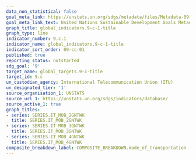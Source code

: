 ```yaml
---
data_non_statistical: false
goal_meta_link: https://unstats.un.org/sdgs/metadata/files/Metadata-09-0C-01.pdf
goal_meta_link_text: United Nations Sustainable Development Goals Metadata (pdf 663kB)
graph_title: global_indicators.9-c-1-title
graph_type: line
indicator_number: 9.c.1
indicator_name: global_indicators.9-c-1-title
indicator_sort_order: 09-cc-01
published: true
reporting_status: notstarted
sdg_goal: '9'
target_name: global_targets.9-c-title
target_id: 9.c
un_custodian_agency: International Telecommunication Union (ITU)
un_designated_tier: '1'
source_organisation_1: UNSTATS
source_url_1: https://unstats.un.org/sdgs/indicators/database/
source_active_1: true
graph_titles:
- series: SERIES.IT_MOB_2GNTWK
  title: SERIES.IT_MOB_2GNTWK
- series: SERIES.IT_MOB_3GNTWK
  title: SERIES.IT_MOB_3GNTWK
- series: SERIES.IT_MOB_4GNTWK
  title: SERIES.IT_MOB_4GNTWK
composite_breakdown_label: COMPOSITE_BREAKDOWN.mode_of_transportation
---
```

